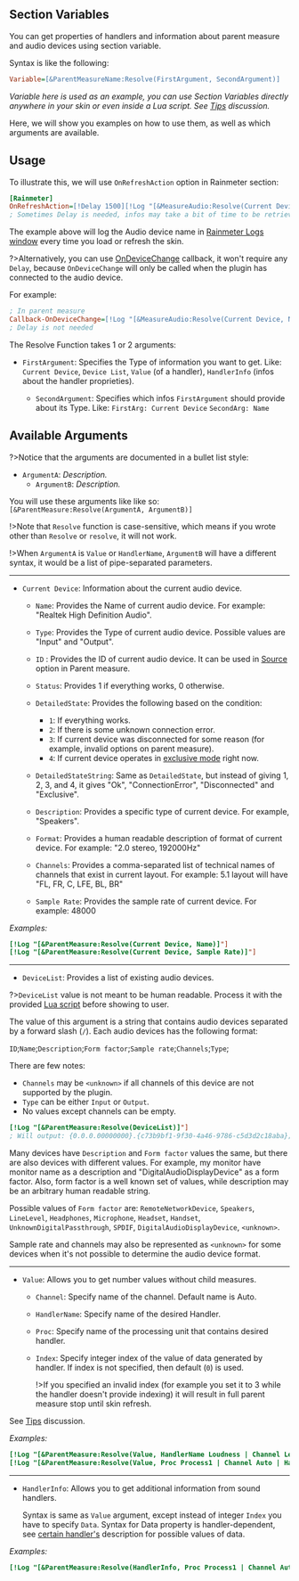 ## Section Variables

You can get properties of handlers and information about parent measure and audio devices using section variable.

Syntax is like the following:

```ini
Variable=[&ParentMeasureName:Resolve(FirstArgument, SecondArgument)]
```

_Variable here is used as an example, you can use Section Variables directly anywhere in your skin or even inside a Lua script. See [Tips](/docs/tips-code?id=child-measures-vs-section-variables) discussion._

Here, we will show you examples on how to use them, as well as which arguments are available.

## Usage

To illustrate this, we will use `OnRefreshAction` option in Rainmeter section:

```ini
[Rainmeter]
OnRefreshAction=[!Delay 1500][!Log "[&MeasureAudio:Resolve(Current Device, Name)]"]
; Sometimes Delay is needed, infos may take a bit of time to be retrieved
```

The example above will log the Audio device name in [Rainmeter Logs window](https://docs.rainmeter.net/manual-beta/user-interface/about/#LogTab) every time you load or refresh the skin.

?>Alternatively, you can use [OnDeviceChange](/docs/plugin-structure/parent?id=callback-ondevicechange) callback, it won't require any `Delay`, because `OnDeviceChange` will only be called when the plugin has connected to the audio device.

For example:

```ini
; In parent measure
Callback-OnDeviceChange=[!Log "[&MeasureAudio:Resolve(Current Device, Name)]"]
; Delay is not needed
```

The Resolve Function takes 1 or 2 arguments:

- `FirstArgument`: Specifies the Type of information you want to get. Like: `Current Device`, `Device List`, `Value` (of a handler), `HandlerInfo` (infos about the handler proprieties).

  - `SecondArgument`: Specifies which infos `FirstArgument` should provide about its Type. Like: `FirstArg: Current Device` `SecondArg: Name`

## Available Arguments

?>Notice that the arguments are documented in a bullet list style:

- `ArgumentA`: _Description._
  - `ArgumentB`: _Description._

You will use these arguments like like so: `[&ParentMeasure:Resolve(ArgumentA, ArgumentB)]`

!>Note that `Resolve` function is case-sensitive, which means if you wrote other than `Resolve` or `resolve`, it will not work.

!>When `ArgumentA` is `Value` or `HandlerName`, `ArgumentB` will have a different syntax, it would be a list of pipe-separated parameters.

---

- `Current Device`: Information about the current audio device.

  - `Name`: Provides the Name of current audio device. For example: "Realtek High Definition Audio".
  - `Type`: Provides the Type of current audio device. Possible values are "Input" and "Output".<span id="current-device-type"></span>
  - `ID` : Provides the ID of current audio device. It can be used in [Source](/docs/plugin-structure/parent?id=source) option in Parent measure.

  - `Status`: Provides 1 if everything works, 0 otherwise.

  - `DetailedState`: Provides the following based on the condition:

    - `1`: If everything works.
    - `2`: If there is some unknown connection error.
    - `3`: If current device was disconnected for some reason (for example, invalid options on parent measure).
    - `4`: If current device operates in [exclusive mode](/docs/plugin-structure/parent#exclusive-mode) right now.

  - `DetailedStateString`: Same as `DetailedState`, but instead of giving 1, 2, 3, and 4, it gives "Ok", "ConnectionError", "Disconnected" and "Exclusive".

  - `Description`: Provides a specific type of current device. For example, "Speakers".
  - `Format`: Provides a human readable description of format of current device. For example: "2.0 stereo, 192000Hz"
  - `Channels`: Provides a comma-separated list of technical names of channels that exist in current layout. For example: 5.1 layout will have "FL, FR, C, LFE, BL, BR"
  - `Sample Rate`: Provides the sample rate of current device. For example: 48000

_Examples:_

```ini
[!Log "[&ParentMeasure:Resolve(Current Device, Name)]"]
[!Log "[&ParentMeasure:Resolve(Current Device, Sample Rate)]"]
```

---

- `DeviceList`: Provides a list of existing audio devices.

?>`DeviceList` value is not meant to be human readable. Process it with the provided [Lua script](/docs/tips-code?id=audio-devices-list) before showing to user.

The value of this argument is a string that contains audio devices separated by a forward slash (`/`). Each audio devices has the following format:

`ID`;`Name`;`Description`;`Form factor`;`Sample rate`;`Channels`;`Type`;

There are few notes:

- `Channels` may be `<unknown>` if all channels of this device are not supported by the plugin.
- `Type` can be either `Input` or `Output`.
- No values except channels can be empty.

```ini
[!Log "[&ParentMeasure:Resolve(DeviceList)]"]
; Will output: {0.0.0.00000000}.{c73b9bf1-9f30-4a46-9786-c5d3d2c18aba};Realtek High Definition Audio;Speakers;Speakers;48000;fl,fr,;output;/
```

Many devices have `Description` and `Form factor` values the same, but there are also devices with different values. For example, my monitor have monitor name as a description and "DigitalAudioDisplayDevice" as a form factor. Also, form factor is a well known set of values, while description may be an arbitrary human readable string.

Possible values of `Form factor` are: `RemoteNetworkDevice`, `Speakers`, `LineLevel`, `Headphones`, `Microphone`, `Headset`, `Handset`, `UnknownDigitalPassthrough`, `SPDIF`, `DigitalAudioDisplayDevice`, `<unknown>`.

Sample rate and channels may also be represented as `<unknown>` for some devices when it's not possible to determine the audio device format.

---

- `Value`: Allows you to get number values without child measures.

  - `Channel`: Specify name of the channel. Default name is Auto.
  - `HandlerName`: Specify name of the desired Handler.
  - `Proc`: Specify name of the processing unit that contains desired handler.
  - `Index`: Specify integer index of the value of data generated by handler. If index is not specified, then default (`0`) is used.

    !>If you specified an invalid index (for example you set it to 3 while the handler doesn't provide indexing) it will result in full parent measure stop until skin refresh.

See [Tips](/docs/tips-code?id=child-measures-vs-section-variables) discussion.

_Examples:_

```ini
[!Log "[&ParentMeasure:Resolve(Value, HandlerName Loudness | Channel Left)]"]
[!Log "[&ParentMeasure:Resolve(Value, Proc Process1 | Channel Auto | HandlerName Resampler | Index 10)]"]
```

---

- `HandlerInfo`: Allows you to get additional information from sound handlers.

  Syntax is same as `Value` argument, except instead of integer `Index` you have to specify `Data`. Syntax for Data property is handler-dependent, see [certain handler's](/docs/handler-types/handler-types?id=handler-infos-and-section-variables) description for possible values of data.

_Examples:_

```ini
[!Log "[&ParentMeasure:Resolve(HandlerInfo, Proc Process1 | Channel Auto | HandlerName Resampler | Data Bands Count)]"]
```
